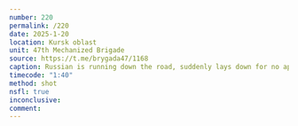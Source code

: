 ```yaml
---
number: 220
permalink: /220
date: 2025-1-20
location: Kursk oblast
unit: 47th Mechanized Brigade
source: https://t.me/brygada47/1168
caption: Russian is running down the road, suddenly lays down for no apparent reason and shoots himself. Close aftermath footage is present 
timecode: "1:40"
method: shot
nsfl: true
inconclusive: 
comment: 
---
```

<script async src="https://telegram.org/js/telegram-widget.js?22" data-telegram-post="brygada47/1168" data-width="100%"></script>